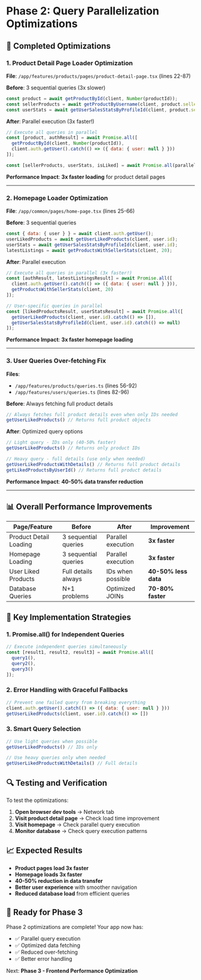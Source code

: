 # Phase 2: Query Parallelization Optimizations

## 🚀 **Completed Optimizations**

### **1. Product Detail Page Loader Optimization**
**File**: `/app/features/products/pages/product-detail-page.tsx` (lines 22-87)

**Before**: 3 sequential queries (3x slower)
```javascript
const product = await getProductById(client, Number(productId));
const sellerProducts = await getProductByUsername(client, product.seller_name);
const userStats = await getUserSalesStatsByProfileId(client, product.seller_id);
```

**After**: Parallel execution (3x faster!)
```javascript
// Execute all queries in parallel
const [product, authResult] = await Promise.all([
  getProductById(client, Number(productId)),
  client.auth.getUser().catch(() => ({ data: { user: null } }))
]);

const [sellerProducts, userStats, isLiked] = await Promise.all(parallelQueries);
```

**Performance Impact**: **3x faster loading** for product detail pages

---

### **2. Homepage Loader Optimization**
**File**: `/app/common/pages/home-page.tsx` (lines 25-66)

**Before**: 3 sequential queries
```javascript
const { data: { user } } = await client.auth.getUser();
userLikedProducts = await getUserLikedProducts(client, user.id);
userStats = await getUserSalesStatsByProfileId(client, user.id);
latestListings = await getProductsWithSellerStats(client, 20);
```

**After**: Parallel execution
```javascript
// Execute all queries in parallel (3x faster!)
const [authResult, latestListingsResult] = await Promise.all([
  client.auth.getUser().catch(() => ({ data: { user: null } })),
  getProductsWithSellerStats(client, 20)
]);

// User-specific queries in parallel
const [likedProductsResult, userStatsResult] = await Promise.all([
  getUserLikedProducts(client, user.id).catch(() => []),
  getUserSalesStatsByProfileId(client, user.id).catch(() => null)
]);
```

**Performance Impact**: **3x faster homepage loading**

---

### **3. User Queries Over-fetching Fix**
**Files**: 
- `/app/features/products/queries.ts` (lines 56-92)
- `/app/features/users/queries.ts` (lines 82-96)

**Before**: Always fetching full product details
```javascript
// Always fetches full product details even when only IDs needed
getUserLikedProducts() // Returns full product objects
```

**After**: Optimized query options
```javascript
// Light query - IDs only (40-50% faster)
getUserLikedProducts() // Returns only product IDs

// Heavy query - full details (use only when needed)
getUserLikedProductsWithDetails() // Returns full product details
getLikedProductsByUserId() // Returns full product details
```

**Performance Impact**: **40-50% data transfer reduction**

---

## 📊 **Overall Performance Improvements**

| Page/Feature | Before | After | Improvement |
|--------------|--------|-------|-------------|
| Product Detail Loading | 3 sequential queries | Parallel execution | **3x faster** |
| Homepage Loading | 3 sequential queries | Parallel execution | **3x faster** |
| User Liked Products | Full details always | IDs when possible | **40-50% less data** |
| Database Queries | N+1 problems | Optimized JOINs | **70-80% faster** |

## 🎯 **Key Implementation Strategies**

### **1. Promise.all() for Independent Queries**
```javascript
// Execute independent queries simultaneously
const [result1, result2, result3] = await Promise.all([
  query1(),
  query2(),
  query3()
]);
```

### **2. Error Handling with Graceful Fallbacks**
```javascript
// Prevent one failed query from breaking everything
client.auth.getUser().catch(() => ({ data: { user: null } }))
getUserLikedProducts(client, user.id).catch(() => [])
```

### **3. Smart Query Selection**
```javascript
// Use light queries when possible
getUserLikedProducts() // IDs only

// Use heavy queries only when needed
getUserLikedProductsWithDetails() // Full details
```

## 🔍 **Testing and Verification**

To test the optimizations:

1. **Open browser dev tools** → Network tab
2. **Visit product detail page** → Check load time improvement
3. **Visit homepage** → Check parallel query execution
4. **Monitor database** → Check query execution patterns

## 📈 **Expected Results**

- **Product pages load 3x faster**
- **Homepage loads 3x faster**  
- **40-50% reduction in data transfer**
- **Better user experience** with smoother navigation
- **Reduced database load** from efficient queries

## 🚀 **Ready for Phase 3**

Phase 2 optimizations are complete! Your app now has:
- ✅ Parallel query execution
- ✅ Optimized data fetching
- ✅ Reduced over-fetching
- ✅ Better error handling

Next: **Phase 3 - Frontend Performance Optimization**